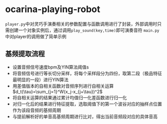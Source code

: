 # ocarina-playing-robot
`player.py`中对灵巧手演奏相关的参数配置与函数调用进行了封装，外部调用时只需创建一个对象实例后，通过调用`play_sound(key,time)`即可演奏音符
`main.py`中对player的调用做了简单示例

## 基频提取流程
  - 设置音频信号速度bpm及YIN算法阈值s
  - 将音频信号进行等长切分采样，将每个采样段分为四份，取第二段（极品特征最明显的一段）进行YIN算法
  - 用差值版本的自相关函数对音频序列进行自相关运算
    $d_t(\tau)=\sum_{j=1}^W(x_j-x_{j+\tau})^2$
  - 将自相关运算的结果通过累计均值归一化差函数进行归一化
  - 对归一化后的结果进行特征提取，选取阈值下的第一个波谷对应的抽样点位置作为该段音频的基频周期
  - 与提前解析好的单音高基频周期进行比对，得出当前音频段对应的具体音高
  
